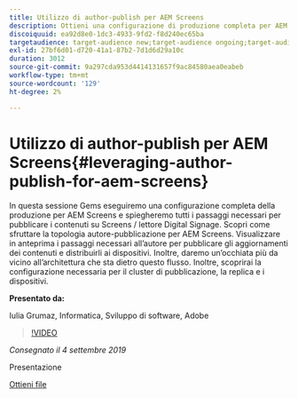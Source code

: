 ```yaml
---
title: Utilizzo di author-publish per AEM Screens
description: Ottieni una configurazione di produzione completa per AEM Screens e scopri tutti i passaggi necessari per pubblicare contenuti su Screens/lettore Digital Signage.
discoiquuid: ea92d8e0-1dc3-4933-9fd2-f8d240ec65ba
targetaudience: target-audience new;target-audience ongoing;target-audience upgrader
exl-id: 27bf6d01-d720-41a1-87b2-7d1d6d29a10c
duration: 3012
source-git-commit: 9a297cda953d4414131657f9ac84580aea0eabeb
workflow-type: tm+mt
source-wordcount: '129'
ht-degree: 2%

---
```


# Utilizzo di author-publish per AEM Screens{#leveraging-author-publish-for-aem-screens}

In questa sessione Gems eseguiremo una configurazione completa della produzione per AEM Screens e spiegheremo tutti i passaggi necessari per pubblicare i contenuti su Screens / lettore Digital Signage. Scopri come sfruttare la topologia autore-pubblicazione per AEM Screens. Visualizzare in anteprima i passaggi necessari all’autore per pubblicare gli aggiornamenti dei contenuti e distribuirli ai dispositivi. Inoltre, daremo un’occhiata più da vicino all’architettura che sta dietro questo flusso. Inoltre, scoprirai la configurazione necessaria per il cluster di pubblicazione, la replica e i dispositivi.

**Presentato da:**

Iulia Grumaz, Informatica, Sviluppo di software, Adobe

>[!VIDEO](https://video.tv.adobe.com/v/28706/?quality=9)

*Consegnato il 4 settembre 2019*

Presentazione

[Ottieni file](assets/leveraging-author-publish-aem-screens-final.pdf)
